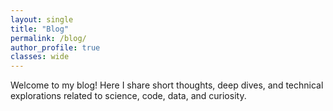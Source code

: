 ```yaml
---
layout: single
title: "Blog"
permalink: /blog/
author_profile: true
classes: wide
---
```


Welcome to my blog! Here I share short thoughts, deep dives, and technical explorations related to science, code, data, and curiosity.

<!-- Contenedor de cards -->
<section id="blog-posts" class="home-cards" style="margin-top: 2.75rem;"></section>

<!-- Inyectamos datos de posts desde Jekyll -->
<script>
  const posts = [
    {% for post in site.posts %}
    {
      url: "{{ post.url | relative_url }}",
      title: {{ post.title | jsonify }},
      excerpt: {{ post.excerpt | strip_html | strip_newlines | truncate: 220 | jsonify }},
      image: "{{ post.header.teaser | default: post.image | default: site.teaser | relative_url }}",
      author: {{ site.author.name | jsonify }},
      avatar: "{{ site.author.avatar | relative_url }}",
      day: "{{ post.date | date: '%d' }}",
      month: "{{ post.date | date: '%B' | upcase }}",
      year: "{{ post.date | date: '%Y' }}"
    }{% unless forloop.last %},{% endunless %}
    {% endfor %}
  ];
</script>

<!-- Construcción de cards (mismo comportamiento que Home) -->
<script>
  (function () {
    const container = document.getElementById('blog-posts');
    if (!container || !Array.isArray(posts)) return;

    /* Utilidades (igual que Home) */
    const BASE = '{{ site.baseurl | default: "" }}';
    function canonicalSlug(pathname) {
      let s = pathname || "/";
      if (BASE && s.startsWith(BASE)) s = s.slice(BASE.length);
      if (!s.startsWith("/")) s = "/" + s;
      s = s.replace(/\/index\.html$/i, "/").replace(/\/{2,}/g, "/");
      if (s !== "/" && !s.endsWith("/")) s += "/";
      return s.toLowerCase();
    }
    function fullUrl(relative) {
      try { return new URL(relative, window.location.origin).toString(); } catch { return relative; }
    }
    function getLocalCount(key) {
      const v = localStorage.getItem(key);
      return v ? parseInt(v, 10) : 0;
    }
    function setLocalCount(key, val) { localStorage.setItem(key, String(val)); }
    function getLikeState(slug) { return localStorage.getItem(`like_state_${slug}`) === '1'; }
    function setLikeState(slug, liked) { localStorage.setItem(`like_state_${slug}`, liked ? '1' : '0'); }

    /* Pintado inicial de cards (sin depender del footer) */
    const cards = [];
    posts.forEach(p => {
      const card = document.createElement('article');
      card.className = 'blogcard';

      const imgUrl = p.image && p.image !== "{{ '' | relative_url }}" ? p.image : "/assets/images/placeholder-940x540.png";
      const absoluteUrl = fullUrl(p.url);
      const slug = canonicalSlug(p.url);

      card.innerHTML = `
        <div class="blogcard__thumb"><img src="${imgUrl}" alt=""></div>
        <div class="blogcard__body">
          <h2 class="blogcard__title"><a href="${p.url}">${p.title}</a></h2>
          <div class="blogcard__author">
            <img src="${p.avatar}" alt="${p.author}">
            <span class="blogcard__author-name">${p.author}</span>
          </div>
          <div class="blogcard__sep"></div>
          <p class="blogcard__excerpt">${p.excerpt}</p>
        </div>
        <div class="blogcard__date">
          <span class="day">${p.day}</span>
          <span class="mon">${p.month}</span>
          <span class="year">${p.year}</span>
        </div>
        <ul class="blogcard__actions">
          <li>
            <span class="action action-view action--readonly" title="Views">
              <i class="fa fa-eye"></i> <span class="count" data-role="views">0</span>
            </span>
          </li>
          <li>
            <button class="action action-like" type="button" title="Like">
              <i class="fa fa-heart" data-role="heart"></i> <span class="count" data-role="likes">0</span>
            </button>
          </li>
          <li>
            <button class="action action-share" type="button" title="Share">
              <i class="fa fa-share-alt"></i>
            </button>
          </li>
        </ul>
        <a class="blogcard__fab" href="${p.url}" title="Read"><i class="fa fa-arrow-right"></i></a>
      `;

      const viewsKey  = `views_${slug}`;
      const likesKey  = `likes_${slug}`;
      const viewsEl   = card.querySelector('[data-role="views"]');
      const likesEl   = card.querySelector('[data-role="likes"]');
      const heartIcon = card.querySelector('[data-role="heart"]');
      const likeBtn   = card.querySelector('.action-like');

      /* Estado inicial local */
      viewsEl.textContent = getLocalCount(viewsKey);
      likesEl.textContent = getLocalCount(likesKey);
      if (getLikeState(slug)) heartIcon.classList.add('is-liked');

      /* Like toggle (UI inmediata; si hay Supabase luego sincroniza) */
      likeBtn.addEventListener('click', async () => {
        if (likeBtn.disabled) return; likeBtn.disabled = true;
        const was = getLikeState(slug);
        let l = parseInt(likesEl.textContent || '0', 10);
        if (was) { l = Math.max(0, l - 1); heartIcon.classList.remove('is-liked'); setLikeState(slug, false); }
        else     { l = l + 1;               heartIcon.classList.add('is-liked');    setLikeState(slug, true);  }
        setLocalCount(likesKey, l);
        likesEl.textContent = l;

        try {
          const sb = (window.__supabaseReady && typeof window.__supabaseReady.then === 'function')
            ? await window.__supabaseReady
            : null;
          if (sb) {
            const delta = was ? -1 : 1;
            const { data, error } = await sb.rpc('add_like', { p_slug: slug, p_delta: delta });
            if (!error && data && typeof data[0]?.likes === 'number') {
              likesEl.textContent = String(data[0].likes);
              setLocalCount(likesKey, data[0].likes);
            }
          }
        } catch {}
        likeBtn.disabled = false;
      });

      /* Compartir */
      const shareBtn = card.querySelector('.action-share');
      shareBtn.addEventListener('click', async () => {
        try {
          if (navigator.share) await navigator.share({ title: p.title, url: absoluteUrl });
          else {
            await navigator.clipboard.writeText(absoluteUrl);
            shareBtn.title = 'Link copied!'; setTimeout(() => (shareBtn.title = 'Share'), 1200);
          }
        } catch {}
      });

      container.appendChild(card);
      cards.push({ slug, viewsEl, likesEl, viewsKey, likesKey });
    });

    /* Sincroniza métricas con Supabase cuando esté disponible */
    (async () => {
      try {
        const sb = (window.__supabaseReady && typeof window.__supabaseReady.then === 'function')
          ? await window.__supabaseReady
          : null;
        if (!sb) return;

        const slugs = cards.map(c => c.slug);
        const { data, error } = await sb
          .from('post_metrics')
          .select('slug,views,likes')
          .in('slug', slugs);
        if (error || !Array.isArray(data)) return;

        const map = new Map(data.map(r => [r.slug, r]));
        for (const c of cards) {
          const m = map.get(c.slug);
          if (m) {
            c.viewsEl.textContent = m.views;
            c.likesEl.textContent = m.likes;
            setLocalCount(c.viewsKey, m.views);
            setLocalCount(c.likesKey, m.likes);
          }
        }
      } catch {}
    })();
  })();
</script>
